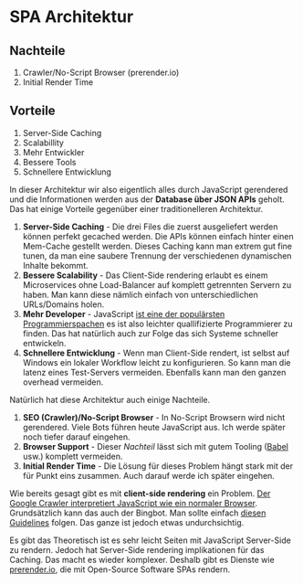 # SPA Architektur

## Nachteile

1. Crawler/No-Script Browser (prerender.io)
2. Initial Render Time

## Vorteile

1. Server-Side Caching
2. Scalabillity
3. Mehr Entwickler
4. Bessere Tools
5. Schnellere Entwicklung

<notes>

In dieser Architektur wir also eigentlich alles durch JavaScript gerendered und die Informationen werden aus der **Database über JSON APIs** geholt. Das hat einige Vorteile gegenüber einer traditionelleren Architektur.

1. **Server-Side Caching** - Die drei Files die zuerst ausgeliefert werden können perfekt gecached werden. Die APIs können einfach hinter einen Mem-Cache gestellt werden. Dieses Caching kann man extrem gut fine tunen, da man eine saubere Trennung der verschiedenen dynamischen Inhalte bekommt.
2. **Bessere Scalability** - Das Client-Side rendering erlaubt es einem Microservices ohne Load-Balancer auf komplett getrennten Servern zu haben. Man kann diese nämlich einfach von unterschiedlichen URLs/Domains holen.
3. **Mehr Developer** - JavaScript [ist eine der populärsten Programmierspachen](http://githut.info/) es ist also leichter quallifizierte Programmierer zu finden. Das hat natürlich auch zur Folge das sich Systeme schneller entwickeln.
4. **Schnellere Entwicklung** - Wenn man Client-Side rendert, ist selbst auf Windows ein lokaler Workflow leicht zu konfigurieren. So kann man die latenz eines Test-Servers vermeiden. Ebenfalls kann man den ganzen overhead vermeiden.

Natürlich hat diese Architektur auch einige Nachteile.

1. **SEO (Crawler)/No-Script Browser** - In No-Script Browsern wird nicht gerendered. Viele Bots führen heute JavaScript aus. Ich werde später noch tiefer darauf eingehen.
2. **Browser Support** - Dieser _Nachteil_ lässt sich mit gutem Tooling ([Babel](https://babeljs.io/) usw.) komplett vermeiden.
3. **Initial Render Time** - Die Lösung für dieses Problem hängt stark mit der für Punkt eins zusammen. Auch darauf werde ich später eingehen.

Wie bereits gesagt gibt es mit **client-side rendering** ein Problem. [Der Google Crawler interpretiert JavaScript wie ein normaler Browser](https://googlewebmastercentral.blogspot.ch/2015/10/deprecating-our-ajax-crawling-scheme.html). Grundsätzlich kann das auch der Bingbot. Man sollte einfach [diesen Guidelines](http://stackoverflow.com/a/1785101/4386702) folgen. Das ganze ist jedoch etwas undurchsichtig.

Es gibt das Theoretisch ist es sehr leicht Seiten mit JavaScript Server-Side zu rendern. Jedoch hat Server-Side rendering implikationen für das Caching. Das macht es wieder komplexer. Deshalb gibt es Dienste wie [prerender.io](https://prerender.io/), die mit Open-Source Software SPAs rendern.

</notes>

